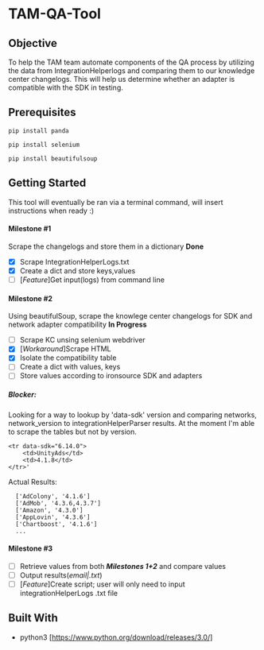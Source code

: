 # TAM-QA-Tool

## Objective

To help the TAM team automate components of the QA process by utilizing the data from IntegrationHelperlogs and comparing them to our knowledge center changelogs. This will help us determine whether an adapter is compatible with the SDK in testing.

## Prerequisites 

`pip install panda`

`pip install selenium`

`pip install beautifulsoup`

## Getting Started

This tool will eventually be ran via a terminal command, will insert instructions when ready :)

#### Milestone #1

Scrape the changelogs and store them in a dictionary **Done**

- [x] Scrape IntegrationHelperLogs.txt
- [x] Create a dict and store keys,values
- [ ] [*Feature*]Get input(logs) from command line

#### Milestone #2

Using beautifulSoup, scrape the knowlege center changelogs for SDK and network adapter compatibility **In Progress**

- [ ] Scrape KC unsing selenium webdriver
- [x] [*Workaround*]Scrape HTML
- [x] Isolate the compatibility table
- [ ] Create a dict with values, keys
- [ ] Store values according to ironsource SDK and adapters

##### Blocker: 
Looking for a way to lookup by 'data-sdk' version and comparing networks, network_version to integrationHelperParser results. At the moment I'm able to scrape the tables but not by version. 
```
<tr data-sdk="6.14.0">
    <td>UnityAds</td>
    <td>4.1.8</td>
</tr>'
```
Actual Results:
```
  ['AdColony', '4.1.6']
  ['AdMob', '4.3.6,4.3.7']
  ['Amazon', '4.3.0']
  ['AppLovin', '4.3.6']
  ['Chartboost', '4.1.6']
  ...
```

#### Milestone #3

- [ ] Retrieve values from both ***Milestones 1+2*** and compare values
- [ ] Output results(_email|.txt_)
- [ ] [*Feature*]Create script; user will only need to input integrationHelperLogs .txt file

## Built With

* python3 [https://www.python.org/download/releases/3.0/]
